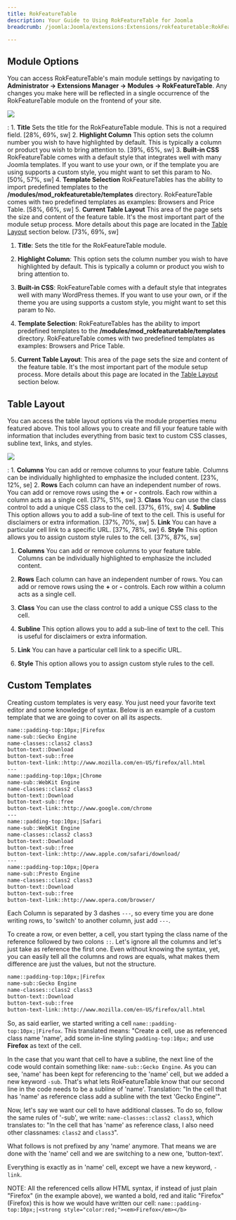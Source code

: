 ```yaml
---
title: RokFeatureTable
description: Your Guide to Using RokFeatureTable for Joomla
breadcrumb: /joomla:Joomla/extensions:Extensions/rokfeaturetable:RokFeatureTable

---
```


Module Options
-----

You can access RokFeatureTable's main module settings by navigating to **Administrator -> Extensions Manager -> Modules -> RokFeatureTable**. Any changes you make here will be reflected in a single occurrence of the RokFeatureTable module on the frontend of your site.

![][module1]

:   1. **Title** Sets the title for the RokFeatureTable module. This is not a required field. [28%, 69%, sw]
    2. **Highlight Column** This option sets the column number you wish to have highlighted by default. This is typically a column or product you wish to bring attention to. [39%, 65%, sw]
    3. **Built-in CSS** RokFeatureTable comes with a default style that integrates well with many Joomla templates. If you want to use your own, or if the template you are using supports a custom style, you might want to set this param to No. [50%, 57%, sw]
    4. **Template Selection** RokFeatureTables has the ability to import predefined templates to the **/modules/mod_rokfeaturetable/templates** directory. RokFeatureTable comes with two predefined templates as examples: Browsers and Price Table. [58%, 66%, sw]
    5. **Current Table Layout** This area of the page sets the size and content of the feature table. It's the most important part of the module setup process. More details about this page are located in the [Table Layout](rokfeaturetable_use.md#table-layout) section below. [73%, 69%, sw]

1. **Title**: Sets the title for the RokFeatureTable module.

2. **Highlight Column**: This option sets the column number you wish to have highlighted by default. This is typically a column or product you wish to bring attention to.

3. **Built-in CSS**: RokFeatureTable comes with a default style that integrates well with many WordPress themes. If you want to use your own, or if the theme you are using supports a custom style, you might want to set this param to No.

4. **Template Selection**: RokFeatureTables has the ability to import predefined templates to the **/modules/mod_rokfeaturetable/templates** directory. RokFeatureTable comes with two predefined templates as examples: Browsers and Price Table.

5. **Current Table Layout**: This area of the page sets the size and content of the feature table. It's the most important part of the module setup process. More details about this page are located in the [Table Layout](rokfeaturetable_use.md#table-layout) section below.

Table Layout
-----

You can access the table layout options via the module properties menu featured above. This tool allows you to create and fill your feature table with information that includes everything from basic text to custom CSS classes, subline text, links, and styles.

![][module2]

:   1. **Columns** You can add or remove columns to your feature table. Columns can be individually highlighted to emphasize the included content. [23%, 12%, se]
    2. **Rows** Each column can have an independent number of rows. You can add or remove rows using the **+** or **-** controls. Each row within a column acts as a single cell. [37%, 51%, sw]
    3. **Class** You can use the class control to add a unique CSS class to the cell. [37%, 61%, sw]
    4. **Subline** This option allows you to add a sub-line of text to the cell. This is useful for disclaimers or extra information. [37%, 70%, sw]
    5. **Link** You can have a particular cell link to a specific URL. [37%, 78%, sw]
    6. **Style** This option allows you to assign custom style rules to the cell. [37%, 87%, sw]

1. **Columns** You can add or remove columns to your feature table. Columns can be individually highlighted to emphasize the included content.

2. **Rows** Each column can have an independent number of rows. You can add or remove rows using the **+** or **-** controls. Each row within a column acts as a single cell.

3. **Class** You can use the class control to add a unique CSS class to the cell.

4. **Subline** This option allows you to add a sub-line of text to the cell. This is useful for disclaimers or extra information.

5. **Link** You can have a particular cell link to a specific URL.

6. **Style** This option allows you to assign custom style rules to the cell.

Custom Templates
-----

Creating custom templates is very easy. You just need your favorite text editor and some knowledge of syntax. Below is an example of a custom template that we are going to cover on all its aspects.

~~~ .html
name::padding-top:10px;|Firefox
name-sub::Gecko Engine
name-classes::class2 class3
button-text::Download
button-text-sub::free
button-text-link::http://www.mozilla.com/en-US/firefox/all.html
---
name::padding-top:10px;|Chrome
name-sub::WebKit Engine
name-classes::class2 class3
button-text::Download
button-text-sub::free
button-text-link::http://www.google.com/chrome
---
name::padding-top:10px;|Safari
name-sub::WebKit Engine
name-classes::class2 class3
button-text::Download
button-text-sub::free
button-text-link::http://www.apple.com/safari/download/
---
name::padding-top:10px;|Opera
name-sub::Presto Engine
name-classes::class2 class3
button-text::Download
button-text-sub::free
button-text-link::http://www.opera.com/browser/
~~~

Each Column is separated by 3 dashes `---`, so every time you are done writing rows, to 'switch' to another column, just add `---`.

To create a row, or even better, a cell, you start typing the class name of the reference followed by two colons `::`. Let's ignore all the columns and let's just take as reference the first one. Even without knowing the syntax, yet, you can easily tell all the columns and rows are equals, what makes them difference are just the values, but not the structure.

~~~ .html
name::padding-top:10px;|Firefox
name-sub::Gecko Engine
name-classes::class2 class3
button-text::Download
button-text-sub::free
button-text-link::http://www.mozilla.com/en-US/firefox/all.html
~~~

So, as said earlier, we started writing a cell `name::padding-top:10px;|Firefox`. This translated means: "Create a cell, use as referenced class name 'name', add some in-line styling `padding-top:10px;` and use **Firefox** as text of the cell.

In the case that you want that cell to have a subline, the next line of the code would contain something like: `name-sub::Gecko Engine`. As you can see, 'name' has been kept for referencing to the 'name' cell, but we added a new keyword `-sub`. That's what lets RokFeatureTable know that our second line in the code needs to be a subline of 'name'. Translation: "In the cell that has 'name' as reference class add a subline with the text 'Gecko Engine'".

Now, let's say we want our cell to have additional classes. To do so, follow the same rules of '-sub', we write: `name-classes::class2 class3`, which translates to: "In the cell that has 'name' as reference class, I also need other classnames: `class2` and `class3`".

What follows is not prefixed by any 'name' anymore. That means we are done with the 'name' cell and we are switching to a new one, 'button-text'.

Everything is exactly as in 'name' cell, except we have a new keyword, `-link`.

NOTE: All the referenced cells allow HTML syntax, if instead of just plain "Firefox" (in the example above), we wanted a bold, red and italic "Firefox" (Firefox) this is how we would have written our cell: `name::padding-top:10px;|<strong style="color:red;"><em>Firefox</em></b>`

[featured]: assets/rokintroscroller.jpeg
[settings]: assets/wp_rokintroscroller_module.jpeg
[module1]: assets/wp_rokfeaturetable_widget_1.jpeg
[module2]: assets/wp_rokfeaturetable_widget_2.jpeg
